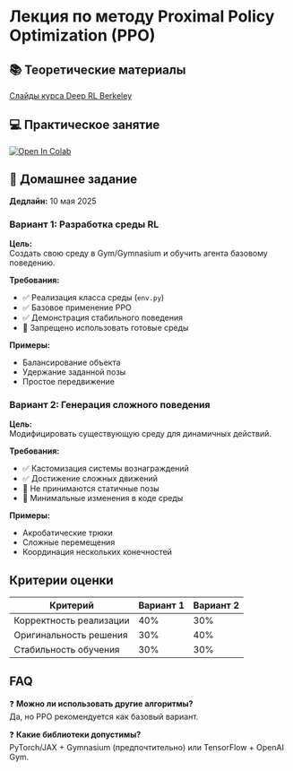 # Лекция по методу Proximal Policy Optimization (PPO)

## 📚 Теоретические материалы
[Слайды курса Deep RL Berkeley](https://rail.eecs.berkeley.edu/deeprlcourse/deeprlcourse/static/slides/lec-9.pdf)

## 💻 Практическое занятие
[![Open In Colab](https://colab.research.google.com/assets/colab-badge.svg)](https://colab.research.google.com/drive/14DeIizhGMy83I8TzRBYCHViWIxKZfcfp?usp=sharing)

## 📝 Домашнее задание 
**Дедлайн:** 10 мая 2025

### Вариант 1: Разработка среды RL
**Цель:**  
Создать свою среду в Gym/Gymnasium и обучить агента базовому поведению.

**Требования:**
- ✅ Реализация класса среды (`env.py`)
- ✅ Базовое применение PPO
- ✅ Демонстрация стабильного поведения
- 🚫 Запрещено использовать готовые среды

**Примеры:**
- Балансирование объекта
- Удержание заданной позы
- Простое передвижение

### Вариант 2: Генерация сложного поведения
**Цель:**  
Модифицировать существующую среду для динамичных действий.

**Требования:**
- ✅ Кастомизация системы вознаграждений
- ✅ Достижение сложных движений
- 🚫 Не принимаются статичные позы
- 🚫 Минимальные изменения в коде среды

**Примеры:**
- Акробатические трюки
- Сложные перемещения
- Координация нескольких конечностей

## Критерии оценки
| Критерий               | Вариант 1 | Вариант 2 |
|------------------------|-----------|-----------|
| Корректность реализации | 40%       | 30%       |
| Оригинальность решения | 30%       | 40%       |
| Стабильность обучения  | 30%       | 30%       |

## FAQ
❓ **Можно ли использовать другие алгоритмы?**  
Да, но PPO рекомендуется как базовый вариант.

❓ **Какие библиотеки допустимы?**  
PyTorch/JAX + Gymnasium (предпочтительно) или TensorFlow + OpenAI Gym.